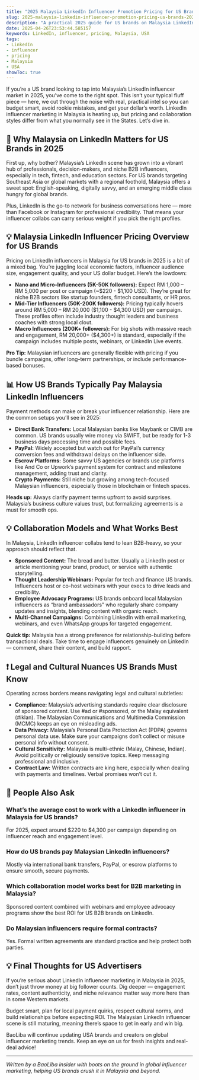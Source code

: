 ```yaml
---
title: "2025 Malaysia LinkedIn Influencer Promotion Pricing for US Brands: What You Need to Know"
slug: 2025-malaysia-linkedin-influencer-promotion-pricing-us-brands-2025-04-26
description: "A practical 2025 guide for US brands on Malaysia LinkedIn influencer promotion pricing. Get insider tips on collaboration models, payment methods, and local market nuances to maximize ROI."
date: 2025-04-26T23:53:44.585157
keywords: LinkedIn, influencer, pricing, Malaysia, USA
tags:
- LinkedIn
- influencer
- pricing
- Malaysia
- USA
showToc: true
---
```


If you’re a US brand looking to tap into Malaysia’s LinkedIn influencer market in 2025, you’ve come to the right spot. This isn’t your typical fluff piece — here, we cut through the noise with real, practical intel so you can budget smart, avoid rookie mistakes, and get your dollar’s worth. LinkedIn influencer marketing in Malaysia is heating up, but pricing and collaboration styles differ from what you normally see in the States. Let’s dive in.

## 📢 Why Malaysia on LinkedIn Matters for US Brands in 2025

First up, why bother? Malaysia’s LinkedIn scene has grown into a vibrant hub of professionals, decision-makers, and niche B2B influencers, especially in tech, fintech, and education sectors. For US brands targeting Southeast Asia or global markets with a regional foothold, Malaysia offers a sweet spot: English-speaking, digitally savvy, and an emerging middle class hungry for global brands.

Plus, LinkedIn is the go-to network for business conversations here — more than Facebook or Instagram for professional credibility. That means your influencer collabs can carry serious weight if you pick the right profiles.

## 💡 Malaysia LinkedIn Influencer Pricing Overview for US Brands

Pricing on LinkedIn influencers in Malaysia for US brands in 2025 is a bit of a mixed bag. You’re juggling local economic factors, influencer audience size, engagement quality, and your US dollar budget. Here’s the lowdown:

- **Nano and Micro-Influencers (5K-50K followers):** Expect RM 1,000 – RM 5,000 per post or campaign (~$220 - $1,100 USD). They’re great for niche B2B sectors like startup founders, fintech consultants, or HR pros.  
- **Mid-Tier Influencers (50K-200K followers):** Pricing typically hovers around RM 5,000 – RM 20,000 ($1,100 - $4,300 USD) per campaign. These profiles often include industry thought leaders and business coaches with strong local clout.  
- **Macro Influencers (200K+ followers):** For big shots with massive reach and engagement, RM 20,000+ ($4,300+) is standard, especially if the campaign includes multiple posts, webinars, or LinkedIn Live events.

**Pro Tip:** Malaysian influencers are generally flexible with pricing if you bundle campaigns, offer long-term partnerships, or include performance-based bonuses.

## 📊 How US Brands Typically Pay Malaysia LinkedIn Influencers

Payment methods can make or break your influencer relationship. Here are the common setups you’ll see in 2025:

- **Direct Bank Transfers:** Local Malaysian banks like Maybank or CIMB are common. US brands usually wire money via SWIFT, but be ready for 1-3 business days processing time and possible fees.  
- **PayPal:** Widely accepted but watch out for PayPal’s currency conversion fees and withdrawal delays on the influencer side.  
- **Escrow Platforms:** Some savvy US agencies or brands use platforms like And Co or Upwork’s payment system for contract and milestone management, adding trust and clarity.  
- **Crypto Payments:** Still niche but growing among tech-focused Malaysian influencers, especially those in blockchain or fintech spaces.

**Heads up:** Always clarify payment terms upfront to avoid surprises. Malaysia’s business culture values trust, but formalizing agreements is a must for smooth ops.

## 💡 Collaboration Models and What Works Best

In Malaysia, LinkedIn influencer collabs tend to lean B2B-heavy, so your approach should reflect that.

- **Sponsored Content:** The bread and butter. Usually a LinkedIn post or article mentioning your brand, product, or service with authentic storytelling.  
- **Thought Leadership Webinars:** Popular for tech and finance US brands. Influencers host or co-host webinars with your execs to drive leads and credibility.  
- **Employee Advocacy Programs:** US brands onboard local Malaysian influencers as “brand ambassadors” who regularly share company updates and insights, blending content with organic reach.  
- **Multi-Channel Campaigns:** Combining LinkedIn with email marketing, webinars, and even WhatsApp groups for targeted engagement.

**Quick tip:** Malaysia has a strong preference for relationship-building before transactional deals. Take time to engage influencers genuinely on LinkedIn — comment, share their content, and build rapport.

## ❗ Legal and Cultural Nuances US Brands Must Know

Operating across borders means navigating legal and cultural subtleties:

- **Compliance:** Malaysia’s advertising standards require clear disclosure of sponsored content. Use #ad or #sponsored, or the Malay equivalent (#iklan). The Malaysian Communications and Multimedia Commission (MCMC) keeps an eye on misleading ads.  
- **Data Privacy:** Malaysia’s Personal Data Protection Act (PDPA) governs personal data use. Make sure your campaigns don’t collect or misuse personal info without consent.  
- **Cultural Sensitivity:** Malaysia is multi-ethnic (Malay, Chinese, Indian). Avoid politically or religiously sensitive topics. Keep messaging professional and inclusive.  
- **Contract Law:** Written contracts are king here, especially when dealing with payments and timelines. Verbal promises won’t cut it.

## 📢 People Also Ask

### What’s the average cost to work with a LinkedIn influencer in Malaysia for US brands?

For 2025, expect around $220 to $4,300 per campaign depending on influencer reach and engagement level.

### How do US brands pay Malaysian LinkedIn influencers?

Mostly via international bank transfers, PayPal, or escrow platforms to ensure smooth, secure payments.

### Which collaboration model works best for B2B marketing in Malaysia?

Sponsored content combined with webinars and employee advocacy programs show the best ROI for US B2B brands on LinkedIn.

### Do Malaysian influencers require formal contracts?

Yes. Formal written agreements are standard practice and help protect both parties.

## 💡 Final Thoughts for US Advertisers

If you’re serious about LinkedIn influencer marketing in Malaysia in 2025, don’t just throw money at big follower counts. Dig deeper — engagement rates, content authenticity, and niche relevance matter way more here than in some Western markets.

Budget smart, plan for local payment quirks, respect cultural norms, and build relationships before expecting ROI. The Malaysian LinkedIn influencer scene is still maturing, meaning there’s space to get in early and win big.

BaoLiba will continue updating USA brands and creators on global influencer marketing trends. Keep an eye on us for fresh insights and real-deal advice!

---

*Written by a BaoLiba insider with boots on the ground in global influencer marketing, helping US brands crush it in Malaysia and beyond.*